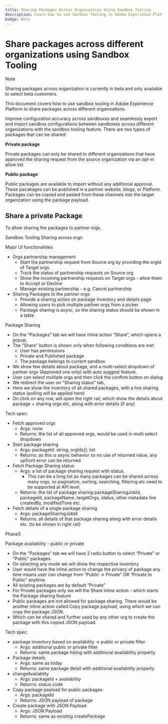 ```yaml
---
title: Sharing Packages Across Organization Using Sandbox Tooling
description: Learn how to use Sandbox Tooling in Adobe Experience Platform to share packages across different organizations.
badge: Beta
---
```

# Share packages across different organizations using Sandbox Tooling

>[!NOTE]
>
>Sharing packages across organization is currently in beta and only available to select beta customers.

This document covers how to use sandbox tooling in Adobe Experience Platform to share packages across different organizations.

Improve configuration accuracy across sandboxes and seamlessly export and import sandbox configurations between sandboxes across different organizations with the sandbox tooling feature. There are two types of packages that can be shared:

**Private package**

Private packages can only be shared to different organizations that have approved the sharing request from the source organization via an opt-in allow list.

**Public package**

Public packages are available to import without any additional approval. These pacakages can be published in a partner website, blogs, or Platform. Packages can be copied and pasted from these channels into the target organization using the package payload.

## Share a private Package




To allow sharing the packages to partner orgs.

Sandbox Tooling Sharing across orgs

Major UI functionalities
- Orgs partnership management
    - Start the partnership request from Source org by providing the orgId of Target orgs
    - Track the status of partnership requests on Source  org
    - Show the incoming partnership requests on Target orgs - allow them to Accept or Decline
    - Manage existing partnership - e.g. Cancel partnership
- Sharing Packages to the partner orgs
    - Provide a sharing action on package inventory and details page
    - Allowing users to pick multiple partner orgs from a picker
    - Package sharing is async, so the sharing status should be shown in a table

Package Sharing

- On the “Packages” tab we will have inline action “Share”, which opens a popup.
- The "Share" button is shown only when following conditions are met
    - User has permissions
    - Private and Published package
    - The package belongs to current sandbox
- We show few details about package, and a multi-select dropdown of partner orgs (Approved one only) with auto suggest feature.
- User can select multiple orgs and then click the confirm button on dialog
- We redirect the user on “Sharing status” tab,
- Here we show the inventory of all shared packages, with a live sharing status (polling will be applied here)
- On click on any row, will open the right rail, which show the details about package + sharing orgs etc, along with error details (if any)

Tech spec:

- Fetch approved orgs
    - Args: none
    - Returns: the list of all approved orgs, would be used in multi select dropdown
- Start package sharing
    - Args: packageId: string,  orgIds[]: list
    - Returns: as this is async behavior so no use of returned value, any upfront error can be returned
- Fetch Package Sharing status
    - Args: a list of package sharing request with status.
        - This can be a long list as many packages can be shared across many orgs, so pagination, sorting, searching, filtering etc need to be supported at API level.
    - Returns: the list of package sharing packageSharingJobId, packageId, packageName, targetOrgs, status, other metadata line createdBy, modifiedTime etc.
- Fetch details of a single package sharing
    - Args: packageSharingJobId
    - Returns: all details of that package sharing along with error details etc. (to be shown in right rail)

Phase3

Package availability - public or private

- On the “Packages” tab we will have 2 radio button to select “Private” or “Public” packages
- On selecting any mode we will show the respective inventory
- User would have the inline action to change the privacy of package any time means user can change from “Public -> Private” OR “Private to Public” anytime.
- All existing packages are by default “Private”
- For Private packages only we will the Share inline action - which starts the Package sharing feature
- Public packages are not allowed for package sharing. There would be another inline action called Copy package payload, using which we can copy the package JSON.
- Which can be shared and further used by any other org to create the package with this copied JSON payload.

Tech spec:

- package inventory based on availability -> public or private filter
    - Args: additional  public or private filter
    - Returns: same package listing with additional availability property
- Package details
    - Args: same as today
    - Returns: same package detail with additional availability property
- changeAvailablity
    - Args: packageId + availability
    - Returns: status code
- Copy package payload for public packages
    - Args: packageId
    - Returns: JSON payload of package
- Create package with JSON Payload
    - Args: JSON Payload
    - Returns: same as existing createPackage